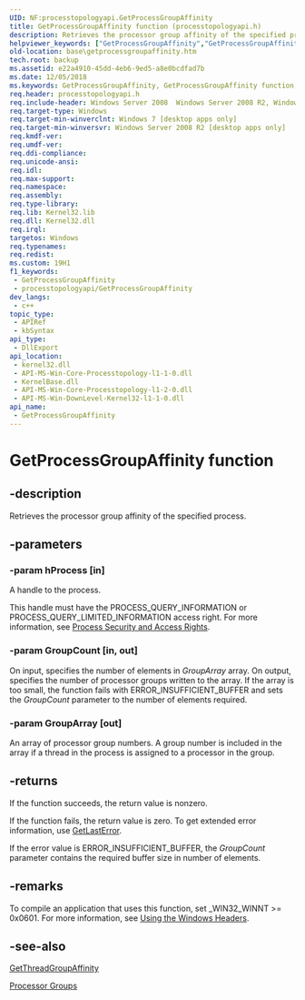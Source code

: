 ```yaml
---
UID: NF:processtopologyapi.GetProcessGroupAffinity
title: GetProcessGroupAffinity function (processtopologyapi.h)
description: Retrieves the processor group affinity of the specified process.
helpviewer_keywords: ["GetProcessGroupAffinity","GetProcessGroupAffinity function","base.getprocessgroupaffinity","processtopologyapi/GetProcessGroupAffinity","winbase/GetProcessGroupAffinity"]
old-location: base\getprocessgroupaffinity.htm
tech.root: backup
ms.assetid: e22a4910-45dd-4eb6-9ed5-a8e0bcdfad7b
ms.date: 12/05/2018
ms.keywords: GetProcessGroupAffinity, GetProcessGroupAffinity function, base.getprocessgroupaffinity, processtopologyapi/GetProcessGroupAffinity, winbase/GetProcessGroupAffinity
req.header: processtopologyapi.h
req.include-header: Windows Server 2008  Windows Server 2008 R2, Windows.h
req.target-type: Windows
req.target-min-winverclnt: Windows 7 [desktop apps only]
req.target-min-winversvr: Windows Server 2008 R2 [desktop apps only]
req.kmdf-ver: 
req.umdf-ver: 
req.ddi-compliance: 
req.unicode-ansi: 
req.idl: 
req.max-support: 
req.namespace: 
req.assembly: 
req.type-library: 
req.lib: Kernel32.lib
req.dll: Kernel32.dll
req.irql: 
targetos: Windows
req.typenames: 
req.redist: 
ms.custom: 19H1
f1_keywords:
 - GetProcessGroupAffinity
 - processtopologyapi/GetProcessGroupAffinity
dev_langs:
 - c++
topic_type:
 - APIRef
 - kbSyntax
api_type:
 - DllExport
api_location:
 - kernel32.dll
 - API-MS-Win-Core-Processtopology-l1-1-0.dll
 - KernelBase.dll
 - API-MS-Win-Core-Processtopology-l1-2-0.dll
 - API-MS-Win-DownLevel-Kernel32-l1-1-0.dll
api_name:
 - GetProcessGroupAffinity
---
```


# GetProcessGroupAffinity function


## -description

Retrieves the processor group affinity of the specified process.

## -parameters

### -param hProcess [in]

A handle to the process.

This handle must have the PROCESS_QUERY_INFORMATION or PROCESS_QUERY_LIMITED_INFORMATION access right. For more information, see 
<a href="https://docs.microsoft.com/windows/desktop/ProcThread/process-security-and-access-rights">Process Security and Access Rights</a>.

### -param GroupCount [in, out]

On input, specifies the number of elements in <i>GroupArray</i> array. On output, specifies the number of processor groups written to the array. If the array is too small, the function fails with ERROR_INSUFFICIENT_BUFFER and sets the <i>GroupCount</i> parameter to the number of elements required.

### -param GroupArray [out]

An array of processor group numbers. A group number is included in the array if a thread in the process is assigned to a processor in the group.

## -returns

If the function succeeds, the return value is nonzero.

If the function fails, the return value is zero. To get extended error information, use <a href="https://docs.microsoft.com/windows/desktop/api/adshlp/nf-adshlp-adsgetlasterror">GetLastError</a>.

If the error value is ERROR_INSUFFICIENT_BUFFER, the <i>GroupCount</i> parameter contains the required buffer size in number of elements.

## -remarks

To compile an application that uses this function, set _WIN32_WINNT &gt;= 0x0601. For more information, see <a href="https://docs.microsoft.com/windows/desktop/WinProg/using-the-windows-headers">Using the Windows Headers</a>.

## -see-also

<a href="https://docs.microsoft.com/windows/desktop/api/processtopologyapi/nf-processtopologyapi-getthreadgroupaffinity">GetThreadGroupAffinity</a>



<a href="https://docs.microsoft.com/windows/desktop/ProcThread/processor-groups">Processor Groups</a>

